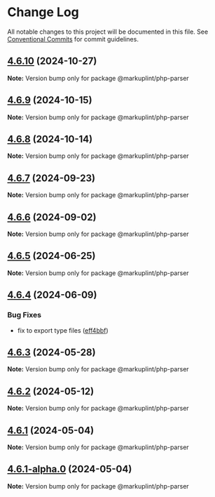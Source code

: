# Change Log

All notable changes to this project will be documented in this file.
See [Conventional Commits](https://conventionalcommits.org) for commit guidelines.

## [4.6.10](https://github.com/markuplint/markuplint/compare/@markuplint/php-parser@4.6.9...@markuplint/php-parser@4.6.10) (2024-10-27)

**Note:** Version bump only for package @markuplint/php-parser





## [4.6.9](https://github.com/markuplint/markuplint/compare/@markuplint/php-parser@4.6.8...@markuplint/php-parser@4.6.9) (2024-10-15)

**Note:** Version bump only for package @markuplint/php-parser

## [4.6.8](https://github.com/markuplint/markuplint/compare/@markuplint/php-parser@4.6.7...@markuplint/php-parser@4.6.8) (2024-10-14)

**Note:** Version bump only for package @markuplint/php-parser

## [4.6.7](https://github.com/markuplint/markuplint/compare/@markuplint/php-parser@4.6.6...@markuplint/php-parser@4.6.7) (2024-09-23)

**Note:** Version bump only for package @markuplint/php-parser

## [4.6.6](https://github.com/markuplint/markuplint/compare/@markuplint/php-parser@4.6.5...@markuplint/php-parser@4.6.6) (2024-09-02)

**Note:** Version bump only for package @markuplint/php-parser

## [4.6.5](https://github.com/markuplint/markuplint/compare/@markuplint/php-parser@4.6.4...@markuplint/php-parser@4.6.5) (2024-06-25)

**Note:** Version bump only for package @markuplint/php-parser

## [4.6.4](https://github.com/markuplint/markuplint/compare/@markuplint/php-parser@4.6.3...@markuplint/php-parser@4.6.4) (2024-06-09)

### Bug Fixes

- fix to export type files ([eff4bbf](https://github.com/markuplint/markuplint/commit/eff4bbfd127574809dc5e15d7cafe87699758ee0))

## [4.6.3](https://github.com/markuplint/markuplint/compare/@markuplint/php-parser@4.6.2...@markuplint/php-parser@4.6.3) (2024-05-28)

**Note:** Version bump only for package @markuplint/php-parser

## [4.6.2](https://github.com/markuplint/markuplint/compare/@markuplint/php-parser@4.6.1...@markuplint/php-parser@4.6.2) (2024-05-12)

**Note:** Version bump only for package @markuplint/php-parser

## [4.6.1](https://github.com/markuplint/markuplint/compare/@markuplint/php-parser@4.6.1-alpha.0...@markuplint/php-parser@4.6.1) (2024-05-04)

**Note:** Version bump only for package @markuplint/php-parser

## [4.6.1-alpha.0](https://github.com/markuplint/markuplint/compare/@markuplint/php-parser@4.6.0...@markuplint/php-parser@4.6.1-alpha.0) (2024-05-04)

**Note:** Version bump only for package @markuplint/php-parser
